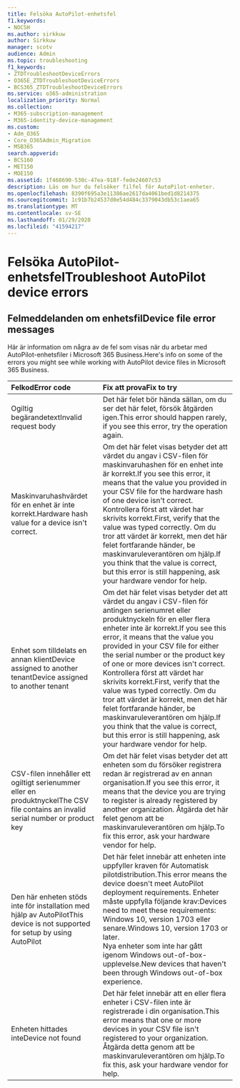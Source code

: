 ```yaml
---
title: Felsöka AutoPilot-enhetsfel
f1.keywords:
- NOCSH
ms.author: sirkkuw
author: Sirkkuw
manager: scotv
audience: Admin
ms.topic: troubleshooting
f1_keywords:
- ZTDTroubleshootDeviceErrors
- O365E_ZTDTroubleshootDeviceErrors
- BCS365_ZTDTroubleshootDeviceErrors
ms.service: o365-administration
localization_priority: Normal
ms.collection:
- M365-subscription-management
- M365-identity-device-management
ms.custom:
- Adm_O365
- Core_O365Admin_Migration
- MSB365
search.appverid:
- BCS160
- MET150
- MOE150
ms.assetid: 1f468690-530c-47ea-918f-fede24607c53
description: Läs om hur du felsöker filfel för AutoPilot-enheter.
ms.openlocfilehash: 8390f695a3e11386ae2617da4061bed1d8214375
ms.sourcegitcommit: 1c91b7b24537d0e54d484c3379043db53c1aea65
ms.translationtype: MT
ms.contentlocale: sv-SE
ms.lasthandoff: 01/29/2020
ms.locfileid: "41594217"
---
```

# <a name="troubleshoot-autopilot-device-errors"></a><span data-ttu-id="8da04-103">Felsöka AutoPilot-enhetsfel</span><span class="sxs-lookup"><span data-stu-id="8da04-103">Troubleshoot AutoPilot device errors</span></span>

## <a name="device-file-error-messages"></a><span data-ttu-id="8da04-104">Felmeddelanden om enhetsfil</span><span class="sxs-lookup"><span data-stu-id="8da04-104">Device file error messages</span></span>

<span data-ttu-id="8da04-105">Här är information om några av de fel som visas när du arbetar med AutoPilot-enhetsfiler i Microsoft 365 Business.</span><span class="sxs-lookup"><span data-stu-id="8da04-105">Here's info on some of the errors you might see while working with AutoPilot device files in Microsoft 365 Business.</span></span> 
  
|<span data-ttu-id="8da04-106">**Felkod**</span><span class="sxs-lookup"><span data-stu-id="8da04-106">**Error code**</span></span>|<span data-ttu-id="8da04-107">**Fix att prova**</span><span class="sxs-lookup"><span data-stu-id="8da04-107">**Fix to try**</span></span>|
|:-----|:-----|
|<span data-ttu-id="8da04-108">Ogiltig begärandetext</span><span class="sxs-lookup"><span data-stu-id="8da04-108">Invalid request body</span></span>  <br/> |<span data-ttu-id="8da04-109">Det här felet bör hända sällan, om du ser det här felet, försök åtgärden igen.</span><span class="sxs-lookup"><span data-stu-id="8da04-109">This error should happen rarely, if you see this error, try the operation again.</span></span>  <br/> |
|<span data-ttu-id="8da04-110">Maskinvaruhashvärdet för en enhet är inte korrekt.</span><span class="sxs-lookup"><span data-stu-id="8da04-110">Hardware hash value for a device isn't correct.</span></span>  <br/> |<span data-ttu-id="8da04-111">Om det här felet visas betyder det att värdet du angav i CSV-filen för maskinvaruhashen för en enhet inte är korrekt.</span><span class="sxs-lookup"><span data-stu-id="8da04-111">If you see this error, it means that the value you provided in your CSV file for the hardware hash of one device isn't correct.</span></span> <span data-ttu-id="8da04-112">Kontrollera först att värdet har skrivits korrekt.</span><span class="sxs-lookup"><span data-stu-id="8da04-112">First, verify that the value was typed correctly.</span></span> <span data-ttu-id="8da04-113">Om du tror att värdet är korrekt, men det här felet fortfarande händer, be maskinvaruleverantören om hjälp.</span><span class="sxs-lookup"><span data-stu-id="8da04-113">If you think that the value is correct, but this error is still happening, ask your hardware vendor for help.</span></span>  <br/> |
|<span data-ttu-id="8da04-114">Enhet som tilldelats en annan klientDevice assigned to another tenant</span><span class="sxs-lookup"><span data-stu-id="8da04-114">Device assigned to another tenant</span></span>  <br/> |<span data-ttu-id="8da04-115">Om det här felet visas betyder det att värdet du angav i CSV-filen för antingen serienumret eller produktnyckeln för en eller flera enheter inte är korrekt.</span><span class="sxs-lookup"><span data-stu-id="8da04-115">If you see this error, it means that the value you provided in your CSV file for either the serial number or the product key of one or more devices isn't correct.</span></span> <span data-ttu-id="8da04-116">Kontrollera först att värdet har skrivits korrekt.</span><span class="sxs-lookup"><span data-stu-id="8da04-116">First, verify that the value was typed correctly.</span></span> <span data-ttu-id="8da04-117">Om du tror att värdet är korrekt, men det här felet fortfarande händer, be maskinvaruleverantören om hjälp.</span><span class="sxs-lookup"><span data-stu-id="8da04-117">If you think that the value is correct, but this error is still happening, ask your hardware vendor for help.</span></span>  <br/> |
|<span data-ttu-id="8da04-118">CSV-filen innehåller ett ogiltigt serienummer eller en produktnyckel</span><span class="sxs-lookup"><span data-stu-id="8da04-118">The CSV file contains an invalid serial number or product key</span></span>  <br/> |<span data-ttu-id="8da04-119">Om det här felet visas betyder det att enheten som du försöker registrera redan är registrerad av en annan organisation.</span><span class="sxs-lookup"><span data-stu-id="8da04-119">If you see this error, it means that the device you are trying to register is already registered by another organization.</span></span> <span data-ttu-id="8da04-120">Åtgärda det här felet genom att be maskinvaruleverantören om hjälp.</span><span class="sxs-lookup"><span data-stu-id="8da04-120">To fix this error, ask your hardware vendor for help.</span></span>  <br/> |
|<span data-ttu-id="8da04-121">Den här enheten stöds inte för installation med hjälp av AutoPilot</span><span class="sxs-lookup"><span data-stu-id="8da04-121">This device is not supported for setup by using AutoPilot</span></span>  <br/> | <span data-ttu-id="8da04-122">Det här felet innebär att enheten inte uppfyller kraven för Automatisk pilotdistribution.</span><span class="sxs-lookup"><span data-stu-id="8da04-122">This error means the device doesn't meet AutoPilot deployment requirements.</span></span> <span data-ttu-id="8da04-123">Enheter måste uppfylla följande krav:</span><span class="sxs-lookup"><span data-stu-id="8da04-123">Devices need to meet these requirements:</span></span>  <br/>  <span data-ttu-id="8da04-124">Windows 10, version 1703 eller senare.</span><span class="sxs-lookup"><span data-stu-id="8da04-124">Windows 10, version 1703 or later.</span></span>  <br/>  <span data-ttu-id="8da04-125">Nya enheter som inte har gått igenom Windows out-of-box-upplevelse.</span><span class="sxs-lookup"><span data-stu-id="8da04-125">New devices that haven't been through Windows out-of-box experience.</span></span>  <br/> |
|<span data-ttu-id="8da04-126">Enheten hittades inte</span><span class="sxs-lookup"><span data-stu-id="8da04-126">Device not found</span></span>  <br/> |<span data-ttu-id="8da04-127">Det här felet innebär att en eller flera enheter i CSV-filen inte är registrerade i din organisation.</span><span class="sxs-lookup"><span data-stu-id="8da04-127">This error means that one or more devices in your CSV file isn't registered to your organization.</span></span> <span data-ttu-id="8da04-128">Åtgärda detta genom att be maskinvaruleverantören om hjälp.</span><span class="sxs-lookup"><span data-stu-id="8da04-128">To fix this, ask your hardware vendor for help.</span></span>  <br/> |
